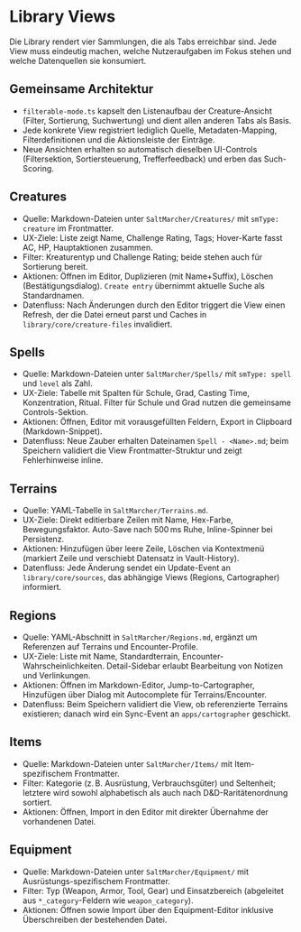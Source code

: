 # Library Views

Die Library rendert vier Sammlungen, die als Tabs erreichbar sind. Jede View muss eindeutig machen, welche Nutzeraufgaben im Fokus stehen und welche Datenquellen sie konsumiert.

## Gemeinsame Architektur
- `filterable-mode.ts` kapselt den Listenaufbau der Creature-Ansicht (Filter, Sortierung, Suchwertung) und dient allen anderen Tabs als Basis.
- Jede konkrete View registriert lediglich Quelle, Metadaten-Mapping, Filterdefinitionen und die Aktionsleiste der Einträge.
- Neue Ansichten erhalten so automatisch dieselben UI-Controls (Filtersektion, Sortiersteuerung, Trefferfeedback) und erben das Such-Scoring.

## Creatures
- Quelle: Markdown-Dateien unter `SaltMarcher/Creatures/` mit `smType: creature` im Frontmatter.
- UX-Ziele: Liste zeigt Name, Challenge Rating, Tags; Hover-Karte fasst AC, HP, Hauptaktionen zusammen.
- Filter: Kreaturentyp und Challenge Rating; beide stehen auch für Sortierung bereit.
- Aktionen: Öffnen im Editor, Duplizieren (mit Name+Suffix), Löschen (Bestätigungsdialog). `Create entry` übernimmt aktuelle Suche als Standardnamen.
- Datenfluss: Nach Änderungen durch den Editor triggert die View einen Refresh, der die Datei erneut parst und Caches in `library/core/creature-files` invalidiert.

## Spells
- Quelle: Markdown-Dateien unter `SaltMarcher/Spells/` mit `smType: spell` und `level` als Zahl.
- UX-Ziele: Tabelle mit Spalten für Schule, Grad, Casting Time, Konzentration, Ritual. Filter für Schule und Grad nutzen die gemeinsame Controls-Sektion.
- Aktionen: Öffnen, Editor mit vorausgefüllten Feldern, Export in Clipboard (Markdown-Snippet).
- Datenfluss: Neue Zauber erhalten Dateinamen `Spell - <Name>.md`; beim Speichern validiert die View Frontmatter-Struktur und zeigt Fehlerhinweise inline.

## Terrains
- Quelle: YAML-Tabelle in `SaltMarcher/Terrains.md`.
- UX-Ziele: Direkt editierbare Zeilen mit Name, Hex-Farbe, Bewegungsfaktor. Auto-Save nach 500 ms Ruhe, Inline-Spinner bei Persistenz.
- Aktionen: Hinzufügen über leere Zeile, Löschen via Kontextmenü (markiert Zeile und verschiebt Datensatz in Vault-History).
- Datenfluss: Jede Änderung sendet ein Update-Event an `library/core/sources`, das abhängige Views (Regions, Cartographer) informiert.

## Regions
- Quelle: YAML-Abschnitt in `SaltMarcher/Regions.md`, ergänzt um Referenzen auf Terrains und Encounter-Profile.
- UX-Ziele: Liste mit Name, Standardterrain, Encounter-Wahrscheinlichkeiten. Detail-Sidebar erlaubt Bearbeitung von Notizen und Verlinkungen.
- Aktionen: Öffnen im Markdown-Editor, Jump-to-Cartographer, Hinzufügen über Dialog mit Autocomplete für Terrains/Encounter.
- Datenfluss: Beim Speichern validiert die View, ob referenzierte Terrains existieren; danach wird ein Sync-Event an `apps/cartographer` geschickt.

## Items
- Quelle: Markdown-Dateien unter `SaltMarcher/Items/` mit Item-spezifischem Frontmatter.
- Filter: Kategorie (z. B. Ausrüstung, Verbrauchsgüter) und Seltenheit; letztere wird sowohl alphabetisch als auch nach D&D-Raritätenordnung sortiert.
- Aktionen: Öffnen, Import in den Editor mit direkter Übernahme der vorhandenen Datei.

## Equipment
- Quelle: Markdown-Dateien unter `SaltMarcher/Equipment/` mit Ausrüstungs-spezifischem Frontmatter.
- Filter: Typ (Weapon, Armor, Tool, Gear) und Einsatzbereich (abgeleitet aus `*_category`-Feldern wie `weapon_category`).
- Aktionen: Öffnen sowie Import über den Equipment-Editor inklusive Überschreiben der bestehenden Datei.
